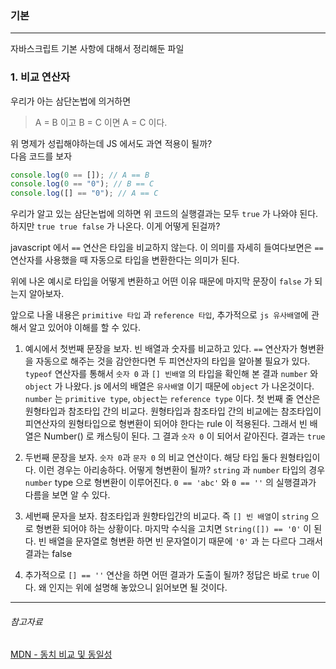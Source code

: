 ### 기본

---

자바스크립트 기본 사항에 대해서 정리해둔 파일

### 1. 비교 연산자

우리가 아는 삼단논법에 의거하면

> A = B 이고
> B = C 이면
> A = C 이다.

위 명제가 성립해야하는데 JS 에서도 과연 적용이 될까?  
다음 코드를 보자

```js
console.log(0 == []); // A == B
console.log(0 == "0"); // B == C
console.log([] == "0"); // A == C
```

우리가 알고 있는 삼단논법에 의하면 위 코드의 실행결과는 모두 `true` 가 나와야 된다. 하지만 `true true false` 가 나온다. 이게 어떻게 된걸까?

javascript 에서 `==` 연산은 타입을 비교하지 않는다. 이 의미를 자세히 들여다보면은 `==` 연산자를 사용했을 때 자동으로 타입을 변환한다는 의미가 된다.

위에 나온 예시로 타입을 어떻게 변환하고 어떤 이유 때문에 마지막 문장이 `false` 가 되는지 알아보자.

앞으로 나올 내용은 `primitive 타입` 과 `reference 타입`, 추가적으로 `js 유사배열`에 관해서 알고 있어야 이해를 할 수 있다.

1. 예시에서 첫번째 문장을 보자. 빈 배열과 숫자를 비교하고 있다. `==` 연산자가 형변환을 자동으로 해주는 것을 감안한다면 두 피연산자의 타입을 알아볼 필요가 있다. `typeof` 연산자를 통해서 `숫자 0` 과 `[] 빈배열` 의 타입을 확인해 본 결과 `number` 와 `object` 가 나왔다. js 에서의 배열은 `유사배열` 이기 때문에 `object` 가 나온것이다.
   `number` 는 `primitive type`, `object`는 `reference type` 이다. 첫 번째 줄 연산은 원형타입과 참조타입 간의 비교다. 원형타입과 참조타입 간의 비교에는 참조타입이 피연산자의 원형타입으로 형변환이 되어야 한다는 rule 이 적용된다. 그래서 빈 배열은 Number() 로 캐스팅이 된다. 그 결과 `숫자 0` 이 되어서 같아진다. 결과는 `true`

2. 두번째 문장을 보자. `숫자 0`과 `문자 0` 의 비교 연산이다. 해당 타입 둘다 원형타입이다. 이런 경우는 아리송하다. 어떻게 형변환이 될까? `string` 과 `number` 타입의 경우 `number` type 으로 형변환이 이루어진다.
   `0 == 'abc'` 와 `0 == ''` 의 실행결과가 다름을 보면 알 수 있다.

3. 세번째 문자을 보자. 참조타입과 원향타입간의 비교다. 즉 `[] 빈 배열`이 `string` 으로 형변환 되어야 하는 상황이다. 마지막 수식을 고치면 `String([]) == '0'` 이 된다. 빈 배열을 문자열로 형변환 하면 빈 문자열이기 때문에 `'0'` 과 는 다르다 그래서 결과는 false

4. 추가적으로 `[] == ''` 연산을 하면 어떤 결과가 도출이 될까?
   정답은 바로 `true` 이다. 왜 인지는 위에 설명해 놓았으니 읽어보면 될 것이다.

---

###### 참고자료

[MDN - 동치 비교 및 동일성](https://developer.mozilla.org/ko/docs/Web/JavaScript/Equality_comparisons_and_sameness)
